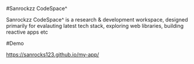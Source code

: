 #Sanrockzz CodeSpace^

Sanrockzz CodeSpace^ is a research & development workspace, designed primarily for evalauting latest tech stack,
exploring web libraries, building reactive apps etc

#Demo

https://sanrocks123.github.io/my-app/